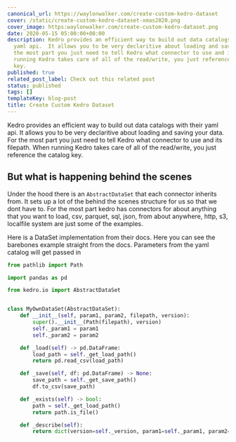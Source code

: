 ```yaml
---
canonical_url: https://waylonwalker.com/create-custom-kedro-dataset
cover: /static/create-custom-kedro-dataset-xmas2020.png
cover_image: https:waylonwalker.com/create-custom-kedro-dataset.png
date: 2020-05-15 05:00:00+00:00
description: Kedro provides an efficient way to build out data catalogs with their
  yaml api.  It allows you to be very declaritive about loading and saving your data.  For
  the most part you just need to tell Kedro what connector to use and its filepath.  When
  running Kedro takes care of all of the read/write, you just reference the catalog
  key.
published: true
related_post_label: Check out this related post
status: published
tags: []
templateKey: blog-post
title: Create Custom Kedro Dataset
---
```


Kedro provides an efficient way to build out data catalogs with their yaml api.  It allows you to be very declaritive about loading and saving your data.  For the most part you just need to tell Kedro what connector to use and its filepath.  When running Kedro takes care of all of the read/write, you just reference the catalog key.

## But what is happening behind the scenes

Under the hood there is an `AbstractDataSet` that each connector inherits from.  It sets up a lot of the behind the scenes structure for us so that we dont have to.  For the most part kedro has connectors for about anything that you want to load, csv, parquet, sql, json, from about anywhere, http, s3, localfile system are just some of the examples.

Here is a DataSet implementation from their docs.  Here you can see the barebones example straight from the docs.  Parameters from the yaml catalog will get passed in

``` python
from pathlib import Path

import pandas as pd

from kedro.io import AbstractDataSet


class MyOwnDataSet(AbstractDataSet):
    def __init__(self, param1, param2, filepath, version):
        super().__init__(Path(filepath), version)
        self._param1 = param1
        self._param2 = param2

    def _load(self) -> pd.DataFrame:
        load_path = self._get_load_path()
        return pd.read_csv(load_path)

    def _save(self, df: pd.DataFrame) -> None:
        save_path = self._get_save_path()
        df.to_csv(save_path)

 	def _exists(self) -> bool:
        path = self._get_load_path()
        return path.is_file()

    def _describe(self):
        return dict(version=self._version, param1=self._param1, param2=self._param2)
```